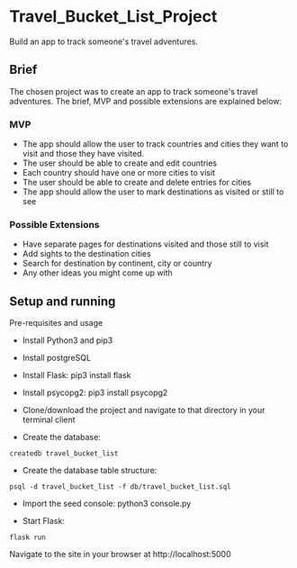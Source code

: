 # Travel_Bucket_List_Project

Build an app to track someone's travel adventures.

## Brief

The chosen project was to create an app to track someone's travel adventures. The brief, MVP and possible extensions are explained below:

### MVP

* The app should allow the user to track countries and cities they want to visit and those they have visited.
* The user should be able to create and edit countries
* Each country should have one or more cities to visit
* The user should be able to create and delete entries for cities
* The app should allow the user to mark destinations as visited or still to see

### Possible Extensions

* Have separate pages for destinations visited and those still to visit
* Add sights to the destination cities
* Search for destination by continent, city or country
* Any other ideas you might come up with

## Setup and running

Pre-requisites and usage

* Install Python3 and pip3

* Install postgreSQL

* Install Flask: pip3 install flask

* Install psycopg2: pip3 install psycopg2

* Clone/download the project and navigate to that directory in your terminal client

* Create the database:

`createdb travel_bucket_list`

* Create the database table structure:

`psql -d travel_bucket_list -f db/travel_bucket_list.sql`

* Import the seed console: python3 console.py

* Start Flask:

`flask run`

Navigate to the site in your browser at http://localhost:5000
